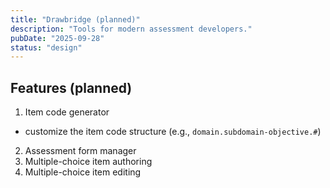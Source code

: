 ```yaml
---
title: "Drawbridge (planned)"
description: "Tools for modern assessment developers."
pubDate: "2025-09-28"
status: "design"
---
```


## Features (planned)

1. Item code generator
  - customize the item code structure (e.g., `domain.subdomain-objective.#`)
2. Assessment form manager
3. Multiple-choice item authoring
4. Multiple-choice item editing
